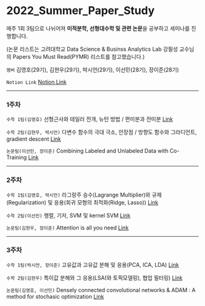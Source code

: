 # 2022_Summer_Paper_Study

매주 1회 3팀으로 나뉘어져 **미적분학, 선형대수학 및 관련 논문**을 공부하고 세미나를 진행합니다.

(논문 리스트는 고려대학교 Data Science & Businss Analytics Lab 강필성 교수님의 Papers You Must Read(PYMR) 리스트를 참고했습니다.)

`멤버` 김영호(29기), 김현우(29기), 박시언(29기), 이선민(28기), 장이준(28기)

`Notion Link` [Notion Link](https://flax-relative-743.notion.site/e17e3494e13c4090afefa7d6ca98d3bb?v=cc932f82387c430c9200bedcb82046e1)


---

### 1주차
`수학 1팀(김영호)` 선형근사와 테일러 전개, 뉴턴 방법 / 편미분과 전미분 [Link](https://flax-relative-743.notion.site/1-f07260b39c914ac3bafcec45a31cb2fd)

`수학 2팀(김현우, 박시언)` 다변수 함수의 극대 극소, 안장점 / 방향도 함수와 그라디언트, gradient descent [Link](https://flax-relative-743.notion.site/2-ad895aae898346f49e1afeeab8d71280)

`논문팀(이선민, 장이준)` Combining Labeled and Unlabeled Data with Co-Training [Link](https://flax-relative-743.notion.site/1-0d06f9af1b73405ca95ce1a720f3459f)

---

### 2주차
`수학 1팀(김영호, 박시언)` 라그랑주 승수(Lagrange Multiplier)와 규제(Regularization) 및 응용(회귀 모형의 최적화(Ridge, Lasso)) [Link](https://flax-relative-743.notion.site/1-f07260b39c914ac3bafcec45a31cb2fd)

`수학 2팀(이선민)` 행렬, 기저, SVM 및 kernel SVM [Link](https://flax-relative-743.notion.site/2-68e7f8eca13d4b91af2c0c07a0824366)

`논문팀(김현우, 장이준)` Attention is all you need [Link](https://flax-relative-743.notion.site/2-1ea98da2d2af4238912407cd320e0209)

---

### 3주차
`수학 1팀(박시언, 장이준)` 고유값과 고유값 분해 및 응용(PCA, ICA, LDA) [Link](https://flax-relative-743.notion.site/1-f07260b39c914ac3bafcec45a31cb2fd)

`수학 2팀(김현우)` 특이값 분해와 그 응용(LSA(와 토픽모델링), 협업 필터링) [Link](https://flax-relative-743.notion.site/2-7bcac016d8004a8db529d4ad311f6f17)

`논문팀(김영호, 이선민)` Densely connected convolutional networks & ADAM : A method for stochasic optimization [Link](https://flax-relative-743.notion.site/3-7cf7e1c8a31d4b568966fe29b486d716)
